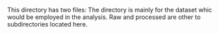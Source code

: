 This directory has two files: The directory is mainly for the dataset whic would be employed in the analysis. 
Raw and processed are other to subdirectories located here.
